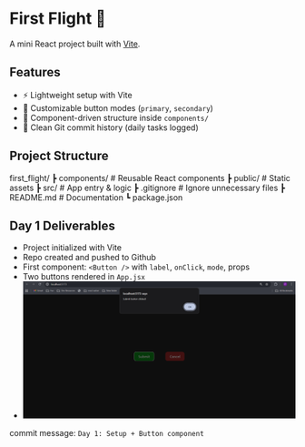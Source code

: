 # First Flight 🚀

A mini React project built with [Vite](https://vitejs.dev/).    

## Features
- ⚡ Lightweight setup with Vite  
- 🎨 Customizable button modes (`primary`, `secondary`)  
- 🧩 Component-driven structure inside `components/`  
- 📝 Clean Git commit history (daily tasks logged)  

## Project Structure
first_flight/
┣ components/ # Reusable React components
┣ public/ # Static assets
┣ src/ # App entry & logic
┣ .gitignore # Ignore unnecessary files
┣ README.md # Documentation
┗ package.json

## Day 1 Deliverables
- Project initialized with Vite
- Repo created and pushed to Github
- First component: `<Button />` with `label`, `onClick`, `mode`, props
- Two buttons rendered in `App.jsx`
- ![Day 1 Screenshot](./screenshots/Day1.png)

commit message: `Day 1: Setup + Button component`